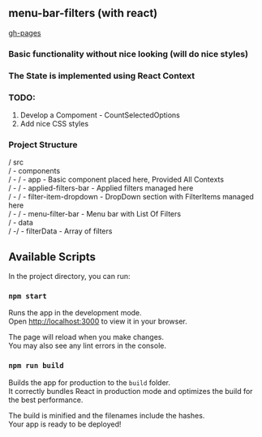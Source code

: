 ## menu-bar-filters (with react)

[gh-pages](https://evgeniy241984.github.io/menu-bar-filters-react-/) 

### Basic functionality without nice looking (will do nice styles)  

### The State is implemented using React Context

### TODO: 
 1. Develop a Compoment -  CountSelectedOptions
 2. Add nice CSS styles 

### Project Structure 

/ src   
/ -  components  
/ - / - app                       - Basic component placed here, Provided All Contexts  
/ - / - applied-filters-bar       - Applied filters managed here  
/ - / - filter-item-dropdown      - DropDown section with FilterItems managed here  
/ - / - menu-filter-bar           - Menu bar with List Of Filters  
/ -  data  
/ -/ - filterData               - Array of filters  



## Available Scripts

In the project directory, you can run:

### `npm start`

Runs the app in the development mode.\
Open [http://localhost:3000](http://localhost:3000) to view it in your browser.

The page will reload when you make changes.\
You may also see any lint errors in the console.

### `npm run build`

Builds the app for production to the `build` folder.\
It correctly bundles React in production mode and optimizes the build for the best performance.

The build is minified and the filenames include the hashes.\
Your app is ready to be deployed!
